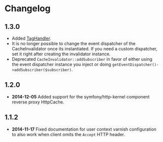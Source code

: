 Changelog
=========

1.3.0
-----

* Added [TagHandler](http://foshttpcache.readthedocs.org/en/latest/invalidation-handlers.html#tag-handler).
* It is no longer possible to change the event dispatcher of the
  CacheInvalidator once its instantiated. If you need a custom dispatcher, set 
  it right after creating the invalidator instance. 
* Deprecated `CacheInvalidator::addSubscriber` in favor of either using the event 
  dispatcher instance you inject or doing `getEventDispatcher()->addSubscriber($subscriber)`.

1.2.0
-----

* **2014-12-05** Added support for the symfony/http-kernel component reverse proxy HttpCache.

1.1.2
-----

* **2014-11-17** Fixed documentation for user context varnish configuration to also work when
  client omits the `Accept` HTTP header.

